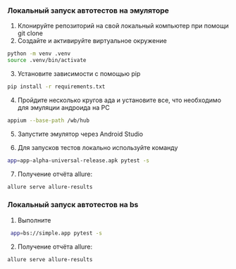 ### Локальный запуск автотестов на эмуляторе
1. Клонируйте репозиторий на свой локальный компьютер при помощи git clone
2. Создайте и активируйте виртуальное окружение
  ```bash
  python -m venv .venv
  source .venv/bin/activate
  ```
3. Установите зависимости с помощью pip
  ```bash
  pip install -r requirements.txt
  ```
4. Пройдите несколько кругов ада и установите все, что необходимо для эмуляции андроида на PC
  ```bash
  appium --base-path /wb/hub
  ```
5. Запустите эмулятор через Android Studio

6. Для запусков тестов локально используйте команду 
  ```bash
  app=app-alpha-universal-release.apk pytest -s
  ```
7. Получение отчёта allure:
```bash
allure serve allure-results
```
 
### Локальный запуск автотестов на bs

1. Выполните
```bash
 app=bs://simple.app pytest -s
```
2. Получение отчёта allure:
```bash
allure serve allure-results